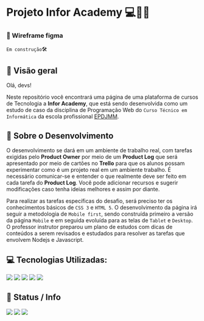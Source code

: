 # Projeto Infor Academy 💻📱📒

### 🎨 Wireframe figma
`Em construção`🛠
<!-- Segue o modelo da landpage no [Figma.](https://www.figma.com/file/e3ibqynWILDyZbjIBL7o5N/Inforportfolio?node-id=13%3A2) -->


## 🔎 **Visão geral**

Olá, devs!

Neste repositório você encontrará uma página de uma plataforma de cursos de Tecnologia a **Infor Academy**, que está sendo desenvolvida como um estudo de caso da disciplina de Programação Web do `Curso Técnico em Informática` da escola profissional [EPDJMM](https://www.instagram.com/eeepdepjosemariamelo/).

## 🦾 **Sobre o Desenvolvimento**

O desenvolvimento se dará em um ambiente de trabalho real, com tarefas exigidas pelo **Product Owner** por meio de um **Product Log** que será apresentado por meio de cartões no **Trello** para que os alunos possam experimentar como é um projeto real em um ambiente trabalho. É necessário comunicar-se e entender o que realmente deve ser feito em cada tarefa do **Product Log**. Você pode adicionar recursos e sugerir modificações caso tenha ideias melhores e assim por diante.

Para realizar as tarefas específicas do desafio, será preciso ter os conhecimentos básicos de `CSS 3` e `HTML 5`. O desenvolvimento da página irá seguir a metodologia de `Mobile first`, sendo construída primeiro a versão da página `Mobile` e em seguida evoluída para as telas de `Tablet` e `Desktop`. O professor instrutor preparou um plano de estudos com dicas de conteúdos a serem revisados e estudados para resolver as tarefas que envolvem Nodejs e Javascript.



## 💻 Tecnologias Utilizadas:

<div>
  <img src="https://img.shields.io/badge/react-0A81D1?style=for-the-badge&logo=react&logoColor=white" />
  <img src="https://img.shields.io/badge/CSS3-FF8427?style=for-the-badge&logo=css3&logoColor=white" />
  <img src="https://img.shields.io/badge/Javascript-F7DF1E?style=for-the-badge&logo=javascript&logoColor=black" />
  <img src="https://img.shields.io/badge/Node.js-43853D?style=for-the-badge&logo=node.js&logoColor=white" />
  <img src="https://img.shields.io/badge/Mysql-0A81D1?style=for-the-badge&logo=mysql&logoColor=white" />
</div>

## 🚩 Status / Info

![](https://img.shields.io/github/stars/ti-eeepdjmm/infor-academy.svg)
![](https://img.shields.io/github/commit-activity/w/ti-eeepdjmm/infor-academy.svg)
![](https://img.shields.io/github/license/ti-eeepdjmm/infor-academy.svg)



